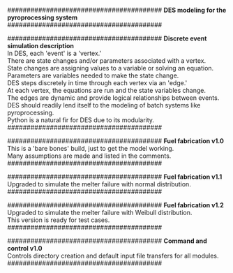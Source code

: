 ########################################
**DES modeling for the pyroprocessing system**
########################################

########################################
**Discrete event simulation description**
<br>In DES, each 'event' is a 'vertex.'
<br>There are state changes and/or parameters associated with a vertex.
<br>State changes are assigning values to a variable or solving an equation.
<br>Parameters are variables needed to make the state change.
<br>DES steps discretely in time through each vertex via an 'edge.'
<br>At each vertex, the equations are run and the state variables change.
<br>The edges are dynamic and provide logical relationships between events.
<br>DES should readily lend itself to the modeling of batch systems like pyroprocessing.
<br>Python is a natural fir for DES due to its modularity.
########################################

########################################
**Fuel fabrication v1.0**
<br>This is a 'bare bones' build, just to get the model working.
<br>Many assumptions are made and listed in the comments.
########################################

########################################
**Fuel fabrication v1.1**
<br>Upgraded to simulate the melter failure with normal distribution.
########################################

########################################
**Fuel fabrication v1.2**
<br>Upgraded to simulate the melter failure with Weibull distribution.
<br>This version is ready for test cases. 
########################################

########################################
**Command and control v1.0**
<br>Controls directory creation and default input file transfers for all modules.
########################################
